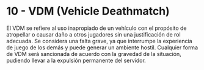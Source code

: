 # 10 - VDM (Vehicle Deathmatch)

El VDM se refiere al uso inapropiado de un vehículo con el propósito de atropellar o causar daño a otros jugadores sin una justificación de rol adecuada. Se considera una falta grave, ya que interrumpe la experiencia de juego de los demás y puede generar un ambiente hostil. Cualquier forma de VDM será sancionada de acuerdo con la gravedad de la situación, pudiendo llevar a la expulsión permanente del servidor.
